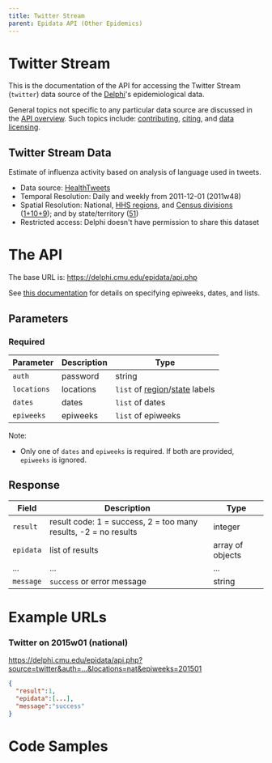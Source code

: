 ```yaml
---
title: Twitter Stream
parent: Epidata API (Other Epidemics)
---
```


# Twitter Stream

This is the documentation of the API for accessing the Twitter Stream (`twitter`) data source of
the [Delphi](https://delphi.cmu.edu/)'s epidemiological data.

General topics not specific to any particular data source are discussed in the
[API overview](README.md). Such topics include:
[contributing](README.md#contributing), [citing](README.md#citing), and
[data licensing](README.md#data-licensing).

## Twitter Stream Data

Estimate of influenza activity based on analysis of language used in tweets.
 - Data source: [HealthTweets](http://www.healthtweets.org/)
 - Temporal Resolution: Daily and weekly from 2011-12-01 (2011w48)
 - Spatial Resolution: National, [HHS regions](http://www.hhs.gov/iea/regional/), and [Census divisions](http://www.census.gov/econ/census/help/geography/regions_and_divisions.html) ([1+10+9](../../labels/regions.txt)); and by state/territory ([51](../../labels/states.txt))
 - Restricted access: Delphi doesn't have permission to share this dataset

# The API

The base URL is: https://delphi.cmu.edu/epidata/api.php

See [this documentation](README.md) for details on specifying epiweeks, dates, and lists.

## Parameters

### Required

| Parameter | Description | Type |
| --- | --- | --- |
| `auth` | password | string |
| `locations` | locations | `list` of [region](../../labels/regions.txt)/[state](../../labels/states.txt) labels |
| `dates` | dates | `list` of dates |
| `epiweeks` | epiweeks | `list` of epiweeks |

Note:
- Only one of `dates` and `epiweeks` is required. If both are provided, `epiweeks` is ignored.

## Response

| Field | Description | Type |
| --- | --- | --- |
| `result` | result code: 1 = success, 2 = too many results, -2 = no results | integer |
| `epidata` | list of results | array of objects |
| ... | ... | ... | <!-- TODO -->
| `message` | `success` or error message | string |

# Example URLs

### Twitter on 2015w01 (national)
https://delphi.cmu.edu/epidata/api.php?source=twitter&auth=...&locations=nat&epiweeks=201501

```json
{
  "result":1,
  "epidata":[...],
  "message":"success"
}
```

<!-- TODO: fix -->

# Code Samples

<!-- TODO: fix -->
